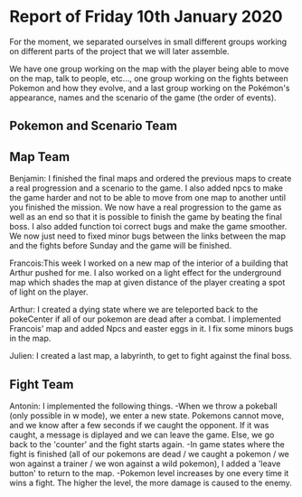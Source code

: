 #  Report of Friday 10th January 2020

For the moment, we separated ourselves in small different groups working on different parts of the project that we will later assemble.

We have one group working on the map with the player being able to move on the map, talk to people, etc..., one group working on the fights between Pokemon and how they evolve, and a last group working on the Pokémon's appearance, names and the scenario of the game (the order of events).


## Pokemon and Scenario Team


## Map Team

Benjamin: I finished the final maps and ordered the previous maps to create a real progression and a scenario to the game. I also added npcs to make the game harder and not to be able to move from one map to another until you finished the mission. We now have a real progression to the game as well as an end so that it is possible to finish the game by beating the final boss.
I also added function toi correct bugs and make the game smoother. We now just need to fixed minor bugs between the links between the map and the fights before Sunday and the game will be finished.

Francois:This week I worked on a new map of the interior of a building that Arthur pushed for me. I also worked on a light effect for the underground map which shades the map at given distance of the player creating a spot of light on the player. 

Arthur: I created a dying state where we are teleported back to the pokeCenter if all of our pokemon are dead after a combat. I implemented Francois' map and added Npcs and easter eggs in it. I fix some minors bugs in the map.

Julien: I created a last map, a labyrinth, to get to fight against the final boss.

## Fight Team

Antonin: I implemented the following things.
-When we throw a pokeball (only possible in w mode), we enter a new state. Pokemons cannot move, and we know after a few seconds if we caught the opponent. If it was caught, a message is diplayed and we can leave the game. Else, we go back to the 'counter' and the fight starts again.
-In game states where the fight is finished (all of our pokemons are dead / we caught a pokemon / we won against a trainer / we won against a wild pokemon), I added a 'leave button' to return to the map.
-Pokemon level increases by one every time it wins a fight. The higher the level, the more damage is caused to the enemy.



